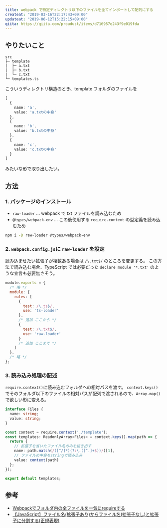 ```yaml
---
title: webpack で特定ディレクトリ以下のファイルを全てインポートして配列にする
createat: "2019-03-16T22:17:43+09:00"
updateat: "2019-06-12T15:22:15+09:00"
qiita: https://qiita.com/proudust/items/d716957e243f9e019fda
---
```


## やりたいこと
```
src
├─ template
|  ├─ a.txt
|  ├─ b.txt
|  └─ c.txt
└─ templates.ts
```
こういうディレクトリ構造のとき、template フォルダのファイルを

```ts
[
  {
    name: 'a',
    value: 'a.txtの中身'
  },
  {
    name: 'b',
    value: 'b.txtの中身'
  },
  {
    name: 'c',
    value: 'c.txtの中身'
  }
]
```

みたいな形で取り出したい。

## 方法

### 1. パッケージのインストール

- `raw-loader` ... webpack で txt ファイルを読み込むため
- `@types/webpack-env` ... この後使用する `require.context` の型定義を読み込むため

```bash
npm i -D raw-loader @types/webpack-env
```

### 2. `webpack.config.js`に `raw-loader` を設定
読み込ませたい拡張子が複数ある場合は `/\.txt$/` のところを変更する。
この方法で読み込む場合、TypeScript では必要だった `declare module '*.txt'` のような宣言も必要無さそう。

```webpack.config.js
module.exports = {
  /* 略 */
  module: {
    rules: [
      {
        test: /\.ts$/,
        use: 'ts-loader'
      },
      /* 追加 ここから */
      {
        test: /\.txt$/,
        use: 'raw-loader'
      }
      /* 追加 ここまで */
    ]
  },
  /* 略 */
};
```

### 3. 読み込み処理の記述
`require.context()`に読み込むフォルダへの相対パスを渡す。
`context.keys()`でそのフォルダ以下のファイルの相対パスが配列で渡されるので、`Array.map()`で欲しい形に変える。

```templates.ts
interface Files {
  name: string;
  value: string;
}

const context = require.context('./template');
const templates: ReadonlyArray<Files> = context.keys().map(path => {
  return {
    // 拡張子を省いたファイル名のみを抜き出す
    name: path.match(/([^/]*)(?:\.([^.]+$))/)[1],
    // ファイルの中身をstringで読み込み
    value: context(path)
  };
});

export default templates;
```

## 参考

- [Webpackでフォルダ内の全ファイルを一気にrequireする](https://qiita.com/jkr_2255/items/d23e66323857d3189a00)
- [【JavaScript】ファイル名(拡張子あり)からファイル名(拡張子なし)と拡張子に分割する(正規表現)](https://qiita.com/kyoshiro-obj/items/3c59f14b37a0d7b7d59f)
